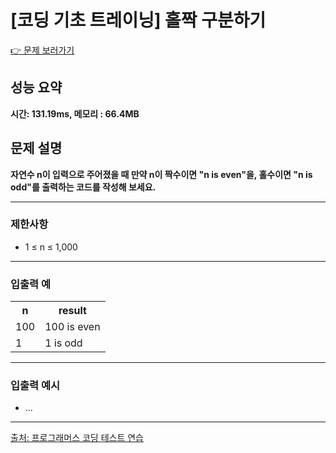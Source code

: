 <h1>[코딩 기초 트레이닝] 홀짝 구분하기</h1>

<a href="https://school.programmers.co.kr/learn/courses/30/lessons/181944">👉 문제 보러가기</a>

<h2>성능 요약</h2>
<b>시간: 131.19ms, 메모리 : 66.4MB</b>

<h2>문제 설명</h2>
<b>자연수 n이 입력으로 주어졌을 때 만약 n이 짝수이면 "n is even"을, 홀수이면 "n is odd"를 출력하는 코드를 작성해 보세요.</b><br>

<hr>

<h3>제한사항</h3>
<ul>
    <li>1 ≤ n ≤ 1,000</li>
</ul>

<hr>

<h3>입출력 예</h3>
<table>
    <tr>
        <th>n</th>
        <th>result</th>
    </tr>
    <tr>
        <td>100</td>
        <td>100 is even</td>
    </tr>
    <tr>
        <td>1</td>
        <td>1 is odd</td>
    </tr>
</table>

<hr>

<h3>입출력 예시</h3>
<ul>
    <li>...</li>
</ul>

<hr>

<a href="https://school.programmers.co.kr/">출처: 프로그래머스 코딩 테스트 연습 </a>